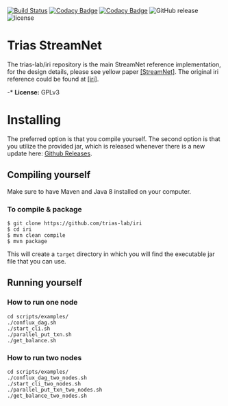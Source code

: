[![Build Status](https://travis-ci.org/iotaledger/iri.svg?branch=dev)](https://travis-ci.org/iotaledger/iri)
[![Codacy Badge](https://api.codacy.com/project/badge/Grade/dba5b7ae42024718893991e767390135)](https://www.codacy.com/app/iotaledger/iri?utm_source=github.com&amp;utm_medium=referral&amp;utm_content=iotaledger/iri&amp;utm_campaign=Badge_Grade)
[![Codacy Badge](https://api.codacy.com/project/badge/Coverage/dba5b7ae42024718893991e767390135)](https://www.codacy.com/app/iotaledger/iri?utm_source=github.com&utm_medium=referral&utm_content=iotaledger/iri&utm_campaign=Badge_Coverage)
![GitHub release](https://img.shields.io/github/release/iotaledger/iri.svg)
![license](https://img.shields.io/github/license/iotaledger/iri.svg)

# Trias StreamNet 

The trias-lab/iri repository is the main StreamNet reference implementation, 
for the design details, please see yellow paper [[StreamNet]](https://github.com/wunder3605/iri/blob/dev/document/yellow\_paper/StreamNet/StreamNet.pdf). 
The original iri reference could be found at [[iri]](https://github.com/iotaledger/iri).

-* **License:** GPLv3


# Installing

The preferred option is that you compile yourself.
The second option is that you utilize the provided jar, 
which is released whenever there is a new update here: [Github Releases](https://github.com/trias-lab/iri/releases).

## Compiling yourself  

Make sure to have Maven and Java 8 installed on your computer.

### To compile & package
```
$ git clone https://github.com/trias-lab/iri
$ cd iri
$ mvn clean compile
$ mvn package
```

This will create a `target` directory in which you will find the executable jar file that you can use.

## Running yourself

### How to run one node

```
cd scripts/examples/
./conflux_dag.sh
./start_cli.sh
./parallel_put_txn.sh
./get_balance.sh
```

### How to run two nodes

```
cd scripts/examples/
./conflux_dag_two_nodes.sh
./start_cli_two_nodes.sh
./parallel_put_txn_two_nodes.sh
./get_balance_two_nodes.sh
```
